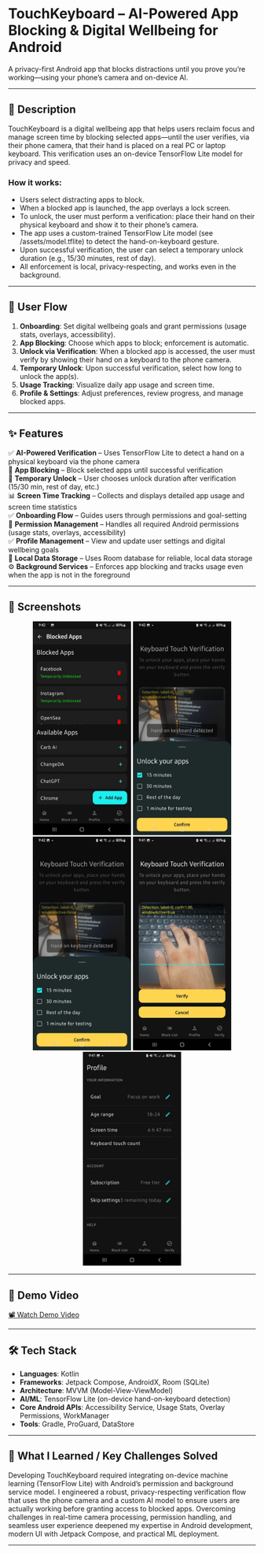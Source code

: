 #  TouchKeyboard – AI-Powered App Blocking & Digital Wellbeing for Android

A privacy-first Android app that blocks distractions until you prove you’re working—using your phone’s camera and on-device AI.

---

## 📌 Description

TouchKeyboard is a digital wellbeing app that helps users reclaim focus and manage screen time by blocking selected apps—until the user verifies, via their phone camera, that their hand is placed on a real PC or laptop keyboard. This verification uses an on-device TensorFlow Lite model for privacy and speed.

### How it works:
- Users select distracting apps to block.
- When a blocked app is launched, the app overlays a lock screen.
- To unlock, the user must perform a verification: place their hand on their physical keyboard and show it to their phone’s camera.
- The app uses a custom-trained TensorFlow Lite model (see /assets/model.tflite) to detect the hand-on-keyboard gesture.
- Upon successful verification, the user can select a temporary unlock duration (e.g., 15/30 minutes, rest of day).
- All enforcement is local, privacy-respecting, and works even in the background.

---

## 🧭 User Flow

1. **Onboarding**: Set digital wellbeing goals and grant permissions (usage stats, overlays, accessibility).
2. **App Blocking**: Choose which apps to block; enforcement is automatic.
3. **Unlock via Verification**: When a blocked app is accessed, the user must verify by showing their hand on a keyboard to the phone camera.
4. **Temporary Unlock**: Upon successful verification, select how long to unlock the app(s).
5. **Usage Tracking**: Visualize daily app usage and screen time.
6. **Profile & Settings**: Adjust preferences, review progress, and manage blocked apps.

---

## ✨ Features

✅ **AI-Powered Verification** – Uses TensorFlow Lite to detect a hand on a physical keyboard via the phone camera  
🔐 **App Blocking** – Block selected apps until successful verification  
📱 **Temporary Unlock** – User chooses unlock duration after verification (15/30 min, rest of day, etc.)  
📊 **Screen Time Tracking** – Collects and displays detailed app usage and screen time statistics  
✅ **Onboarding Flow** – Guides users through permissions and goal-setting  
🔐 **Permission Management** – Handles all required Android permissions (usage stats, overlays, accessibility)  
✅ **Profile Management** – View and update user settings and digital wellbeing goals  
💾 **Local Data Storage** – Uses Room database for reliable, local data storage  
⚙️ **Background Services** – Enforces app blocking and tracks usage even when the app is not in the foreground  

---

## 📸 Screenshots
<div align="center">
  <img src="app/src/main/java/com/example/touchkeyboard/Screenshots/photo_2025-07-20_21-54-21.jpg" alt="Home Screen" width="200"/>
  <img src="app/src/main/java/com/example/touchkeyboard/Screenshots/photo_2025-07-20_21-54-24.jpg" alt="Block List" width="200"/>
  <img src="app/src/main/java/com/example/touchkeyboard/Screenshots/photo_2025-07-20_21-54-25.jpg" alt="Usage Chart" width="200"/>
  <img src="app/src/main/java/com/example/touchkeyboard/Screenshots/photo_2025-07-20_21-54-37.jpg" alt="Verification" width="200"/>
  <img src="app/src/main/java/com/example/touchkeyboard/Screenshots/photo_2025-07-20_21-54-40.jpg" alt="App Blocking Overlay" width="200"/>
</div>

---

## 🎥 Demo Video

[📽️ Watch Demo Video](app/src/main/java/com/example/touchkeyboard/Screenshots/video_2025-07-20_21-54-15.mp4)

---

## 🛠️ Tech Stack

- **Languages**: Kotlin  
- **Frameworks**: Jetpack Compose, AndroidX, Room (SQLite)  
- **Architecture**: MVVM (Model-View-ViewModel)  
- **AI/ML**: TensorFlow Lite (on-device hand-on-keyboard detection)  
- **Core Android APIs**: Accessibility Service, Usage Stats, Overlay Permissions, WorkManager  
- **Tools**: Gradle, ProGuard, DataStore  

---

## 🧠 What I Learned / Key Challenges Solved

Developing TouchKeyboard required integrating on-device machine learning (TensorFlow Lite) with Android’s permission and background service model. I engineered a robust, privacy-respecting verification flow that uses the phone camera and a custom AI model to ensure users are actually working before granting access to blocked apps. Overcoming challenges in real-time camera processing, permission handling, and seamless user experience deepened my expertise in Android development, modern UI with Jetpack Compose, and practical ML deployment.

---

